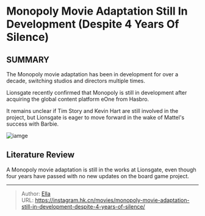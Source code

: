# Monopoly Movie Adaptation Still In Development (Despite 4 Years Of Silence)


## SUMMARY 



The Monopoly movie adaptation has been in development for over a decade, switching studios and directors multiple times.

Lionsgate recently confirmed that Monopoly is still in development after acquiring the global content platform eOne from Hasbro.

It remains unclear if Tim Story and Kevin Hart are still involved in the project, but Lionsgate is eager to move forward in the wake of Mattel&#39;s success with Barbie.



![iamge](https://static1.srcdn.com/wordpress/wp-content/uploads/2023/12/monopoly-man-posing-in-monopoly-cover.jpg)

## Literature Review
A Monopoly movie adaptation is still in the works at Lionsgate, even though four years have passed with no new updates on the board game project.



---

> Author: [Ella](https://instagram.hk.cn/)  
> URL: https://instagram.hk.cn/movies/monopoly-movie-adaptation-still-in-development-despite-4-years-of-silence/  

